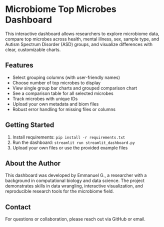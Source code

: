 # Microbiome Top Microbes Dashboard

This interactive dashboard allows researchers to explore microbiome data, compare top microbes across health, mental illness, sex, sample type, and Autism Spectrum Disorder (ASD) groups, and visualize differences with clear, customizable charts.

## Features
- Select grouping columns (with user-friendly names)
- Choose number of top microbes to display
- View single group bar charts and grouped comparison chart
- See a comparison table for all selected microbes
- Track microbes with unique IDs
- Upload your own metadata and biom files
- Robust error handling for missing files or columns

## Getting Started
1. Install requirements: `pip install -r requirements.txt`
2. Run the dashboard: `streamlit run streamlit_dashboard.py`
3. Upload your own files or use the provided example files

## About the Author
This dashboard was developed by Emmanuel G., a researcher with a background in computational biology and data science. The project demonstrates skills in data wrangling, interactive visualization, and reproducible research tools for the microbiome field.

## Contact
For questions or collaboration, please reach out via GitHub or email.
